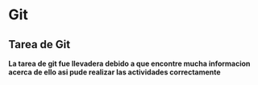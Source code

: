 # Git
## Tarea de Git
**La tarea de git fue llevadera debido a que encontre mucha informacion acerca de ello asi pude realizar las actividades correctamente**
